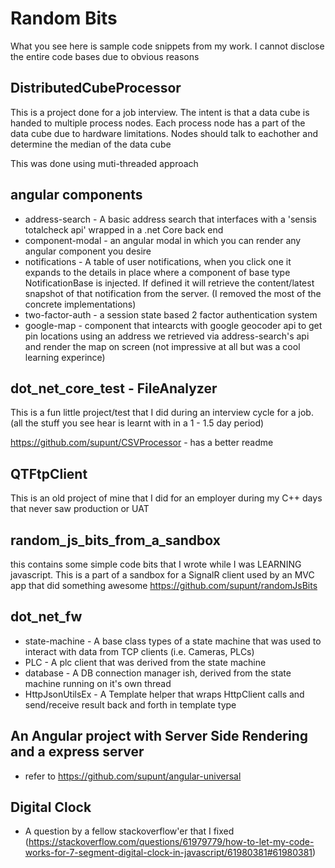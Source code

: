 # Random Bits

What you see here is sample code snippets from my work. I cannot disclose the entire code bases due to obvious reasons

## DistributedCubeProcessor

This is a project done for a job interview. 
The intent is that a data cube is handed to multiple process nodes. Each process node has a part of the data cube due to hardware limitations. 
Nodes should talk to eachother and determine the median of the data cube

This was done using muti-threaded approach 

## angular components ##

* address-search - A basic address search that interfaces with a 'sensis totalcheck api' wrapped in a .net Core back end
* component-modal - an angular modal in which you can render any angular component you desire
* notifications - A table of user notifications, when you click one it expands to the details in place where a component of base type NotificationBase is injected. 
                    If defined it will retrieve the content/latest snapshot of that notification from the server. (I removed the most of the concrete implementations)
* two-factor-auth - a session state based 2 factor authentication system
* google-map - component that intearcts with google geocoder api to get pin locations using an address we retrieved via address-search's api and render the map on screen (not impressive at all but was a cool learning experince)

## dot_net_core_test - FileAnalyzer

This is a fun little project/test that I did during an interview cycle for a job. (all the stuff you see hear is learnt with in a 1 - 1.5 day period) 

https://github.com/supunt/CSVProcessor - has a better readme

## QTFtpClient
This is an old project of mine that I did for an employer during my C++ days that never saw production or UAT

## random_js_bits_from_a_sandbox

this contains some simple code bits that I wrote while I was LEARNING javascript. 
This is a part of a sandbox for a SignalR client used by an MVC app that did something awesome
https://github.com/supunt/randomJsBits


## dot_net_fw 
* state-machine - A base class types of a state machine that was used to interact with data from TCP clients (i.e. Cameras, PLCs)
* PLC - A plc client that was derived from the state machine
* database - A DB connection manager ish, derived from the state machine running on it's own thread
* HttpJsonUtilsEx - A Template helper that wraps HttpClient calls and send/receive result back and forth in template type

## An Angular project with Server Side Rendering and a express server
* refer to https://github.com/supunt/angular-universal

## Digital Clock
* A question by a fellow stackoverflow'er that I fixed (https://stackoverflow.com/questions/61979779/how-to-let-my-code-works-for-7-segment-digital-clock-in-javascript/61980381#61980381)
